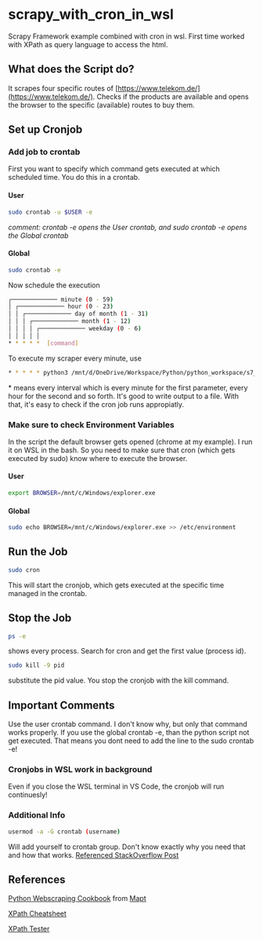 # scrapy_with_cron_in_wsl
Scrapy Framework example combined with cron in wsl. First time worked with XPath as query language to access the html.
## What does the Script do?
It scrapes four specific routes of [https://www.telekom.de/](https://www.telekom.de/). Checks if the products are available and opens the browser to the specific (available) routes to buy them.
## Set up Cronjob
### Add job to crontab
First you want to specify which command gets executed at which scheduled time. You do this in a crontab.
#### User
```sh
sudo crontab -u $USER -e
```
*comment: crontab -e opens the User crontab, and sudo crontab -e opens the Global crontab*
#### Global
```sh
sudo crontab -e
```

Now schedule the execution
```sh
┌───────────── minute (0 - 59)
│ ┌───────────── hour (0 - 23)
│ │ ┌───────────── day of month (1 - 31)
│ │ │ ┌───────────── month (1 - 12)
│ │ │ │ ┌───────────── weekday (0 - 6)
│ │ │ │ │
* * * * *  [command]
```
To execute my scraper every minute, use
```sh
* * * * * python3 /mnt/d/OneDrive/Workspace/Python/python_workspace/s7_telekom_available.py > /mnt/d/scrapy.txt
```
\* means every interval which is every minute for the first parameter, every hour for the second and so forth. It's good to write output to a file. With that, it's easy to check if the cron job runs appropiatly.
### Make sure to check Environment Variables
In the script the default browser gets opened (chrome at my example). I run it on WSL in the bash. So you need to make sure that cron (which gets executed by sudo) know where to execute the browser.
#### User
```sh
export BROWSER=/mnt/c/Windows/explorer.exe
```
#### Global
```sh
sudo echo BROWSER=/mnt/c/Windows/explorer.exe >> /etc/environment
```

## Run the Job
```sh
sudo cron
```
This will start the cronjob, which gets executed at the specific time managed in the crontab.

## Stop the Job
```sh
ps -e
```
shows every process. Search for cron and get the first value (process id).
```sh
sudo kill -9 pid
```
substitute the pid value. You stop the cronjob with the kill command.

## Important Comments
Use the user crontab command. I don't know why, but only that command works properly. If you use the global crontab -e, than the python script not get executed. That means you dont need to add the line to the sudo crontab -e!
### Cronjobs in WSL work in background
Even if you close the WSL terminal in VS Code, the cronjob will run continuesly!

### Additional Info
```sh
usermod -a -G crontab (username)
```
Will add yourself to crontab group. Don't know exactly why you need that and how that works. [Referenced StackOverflow Post](https://stackoverflow.com/questions/41281112/crontab-not-working-with-bash-on-ubuntu-on-windows)
## References
[Python Webscraping Cookbook](https://www.packtpub.com/mapt/book/big_data_and_business_intelligence/9781787285217) from [Mapt](https://www.packtpub.com/mapt)

[XPath Cheatsheet](https://devhints.io/xpath)

[XPath Tester](https://codebeautify.org/Xpath-Tester#)
